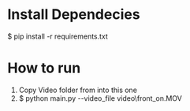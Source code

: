 # Install Dependecies

$ pip install -r requirements.txt

# How to run
1. Copy Video folder from into this one   
2. $ python main.py --video_file video\front_on.MOV  